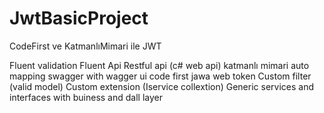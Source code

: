 # JwtBasicProject
CodeFirst ve KatmanlıMimari ile JWT

Fluent validation 
Fluent Api
Restful api (c# web api)
katmanlı mimari
auto mapping
swagger with wagger ui
code first
jawa web token
Custom filter (valid model)
Custom extension (Iservice collextion)
Generic services and interfaces with buiness and dall layer
